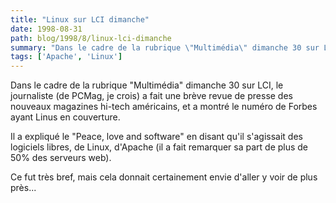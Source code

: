 ```yaml
---
title: "Linux sur LCI dimanche"
date: 1998-08-31
path: blog/1998/8/linux-lci-dimanche
summary: "Dans le cadre de la rubrique \"Multimédia\" dimanche 30 sur LCI, le journaliste (de PCMag, je crois) a fait une brève revue de presse des nouveaux magazines hi-tech américains, et a montré le numéro de Forbes ayant Linus en couverture."
tags: ['Apache', 'Linux']
---
```


<P>
Dans le cadre de la rubrique "Multimédia" dimanche 30 sur LCI, le
journaliste (de PCMag, je crois) a fait une brève revue de presse des
nouveaux magazines hi-tech américains, et a montré le numéro de Forbes
ayant Linus en couverture.
</P>

<P>
Il a expliqué le "Peace, love and software" en disant qu'il s'agissait
des logiciels libres, de Linux, d'Apache (il a fait remarquer sa part de
plus de 50% des serveurs web).
</P>

<P>
Ce fut très bref, mais cela donnait certainement envie d'aller y voir
de plus près...
</P>


